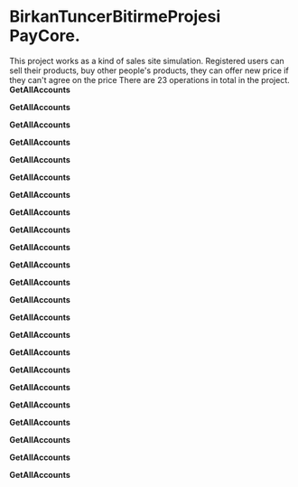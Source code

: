 # BirkanTuncerBitirmeProjesi PayCore.

This project works as a kind of sales site simulation. 
Registered users can sell their products, buy other people's products, they can offer new price if they can't agree on the price
There are 23 operations in total in the project.
<b>GetAllAccounts</b>

<b>GetAllAccounts</b>

<b>GetAllAccounts</b>

<b>GetAllAccounts</b>

<b>GetAllAccounts</b>

<b>GetAllAccounts</b>

<b>GetAllAccounts</b>

<b>GetAllAccounts</b>

<b>GetAllAccounts</b>

<b>GetAllAccounts</b>

<b>GetAllAccounts</b>

<b>GetAllAccounts</b>

<b>GetAllAccounts</b>

<b>GetAllAccounts</b>

<b>GetAllAccounts</b>

<b>GetAllAccounts</b>

<b>GetAllAccounts</b>

<b>GetAllAccounts</b>

<b>GetAllAccounts</b>

<b>GetAllAccounts</b>

<b>GetAllAccounts</b>

<b>GetAllAccounts</b>

<b>GetAllAccounts</b>
